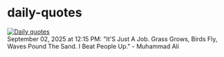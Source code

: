 # daily-quotes
[![Daily quotes](https://github.com/ceepu8/daily-quotes/actions/workflows/daily-quote.yml/badge.svg)](https://github.com/ceepu8/daily-quotes/actions/workflows/daily-quote.yml)<br/>
September 02, 2025 at 12:15 PM: "It'S Just A Job. Grass Grows, Birds Fly, Waves Pound The Sand. I Beat People Up." - Muhammad Ali
